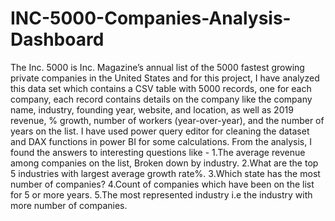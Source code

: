 # INC-5000-Companies-Analysis-Dashboard
The Inc. 5000 is Inc. Magazine’s annual list of the 5000 fastest growing private companies in the United States and for this project, I have analyzed this data set which contains a CSV table with 5000 records, one for each company, each record contains details on the company like the company name, industry, founding year, website, and location, as well as 2019 revenue, % growth, number of workers (year-over-year), and the number of years on the list.
I have used power query editor for cleaning the dataset and DAX functions in power BI for some calculations.
From the analysis, I found the answers to interesting questions like - 
1.The average revenue among companies on the list, Broken down by industry.
2.What are the top 5 industries with largest average growth rate%.
3.Which state has the most number of companies?
4.Count of companies which have been on the list for 5 or more years.
5.The most represented industry i.e the industry with more number of companies.

